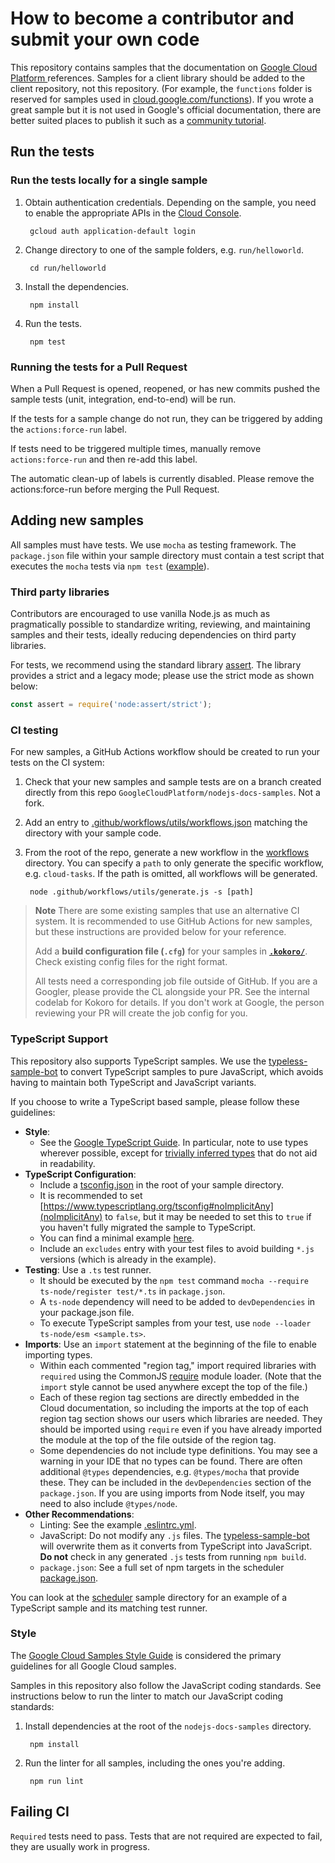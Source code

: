 # How to become a contributor and submit your own code

This repository contains samples that the documentation on [Google Cloud
Platform ][cloud] references. Samples for a client library should be added to
the client repository, not this repository. (For example, the `functions` folder
is reserved for samples used in
[cloud.google.com/functions](https://cloud.google.com/functions)). If you wrote
a great sample but it is not used in Google's official documentation, there are
better suited places to publish it such as a [community
tutorial](https://cloud.google.com/community/).

## Run the tests

### Run the tests locally for a single sample

1. Obtain authentication credentials. Depending on the sample, you need to
enable the appropriate APIs in the [Cloud
Console](https://console.cloud.google.com/apis/library).

        gcloud auth application-default login

1. Change directory to one of the sample folders, e.g. `run/helloworld`.

        cd run/helloworld

1. Install the dependencies.

        npm install

1. Run the tests.

        npm test

### Running the tests for a Pull Request

When a Pull Request is opened, reopened, or has new commits pushed the sample tests (unit, integration, end-to-end) will be run.

If the tests for a sample change do not run, they can be triggered by adding the `actions:force-run` label.

If tests need to be triggered multiple times, manually remove `actions:force-run` and then re-add this label.

The automatic clean-up of labels is currently disabled. Please remove the actions:force-run before merging the Pull Request.

## Adding new samples

All samples must have tests. We use `mocha` as testing framework. The
`package.json` file within your sample directory must contain a test script that
executes the `mocha` tests via `npm test`
([example](https://github.com/GoogleCloudPlatform/nodejs-docs-samples/blob/main/batch/package.json#L13)).

### Third party libraries

Contributors are encouraged to use vanilla Node.js as much as pragmatically
possible to standardize writing, reviewing, and maintaining samples and their
tests, ideally reducing dependencies on third party libraries.

For tests, we recommend using the standard
library [assert](https://nodejs.org/docs/latest-v18.x/api/assert.html). The library provides a strict and a legacy mode; please use the
strict mode as shown below:

```js
const assert = require('node:assert/strict');
```

### CI testing

For new samples, a GitHub Actions workflow should be created to run your tests
on the CI system:

1. Check that your new samples and sample tests are on a branch created directly from this repo `GoogleCloudPlatform/nodejs-docs-samples`. Not a fork.

1. Add an entry to
   [.github/workflows/utils/workflows.json](https://github.com/GoogleCloudPlatform/nodejs-docs-samples/blob/main/.github/workflows/utils/workflows.json)
   matching the directory with your sample code.

1. From the root of the repo, generate a new workflow in the
   [workflows](https://github.com/GoogleCloudPlatform/nodejs-docs-samples/blob/main/.github/workflows)
   directory. You can specify a `path` to only generate the specific workflow,
   e.g. `cloud-tasks`. If the path is omitted, all workflows will be generated.

        node .github/workflows/utils/generate.js -s [path]

> **Note** There are some existing samples that use an alternative CI system. It
> is recommended to use GitHub Actions for new samples, but these instructions
> are provided below for your reference.
>
> Add a **build configuration file (`.cfg`)** for your samples in
> **[`.kokoro/`](https://github.com/GoogleCloudPlatform/nodejs-docs-samples/tree/main/.kokoro)**.
> Check existing config files for the right format.
>
> All tests need a corresponding job file outside of GitHub. If you are a
> Googler, please provide the CL alongside your PR. See the internal codelab for
> Kokoro for details. If you don't work at Google, the person reviewing your PR
> will create the job config for you.

### TypeScript Support

This repository also supports TypeScript samples. We use the
[typeless-sample-bot](https://github.com/googleapis/google-cloud-node/tree/main/packages/typeless-sample-bot)
to convert TypeScript samples to pure JavaScript, which avoids having to
maintain both TypeScript and JavaScript variants.

If you choose to write a TypeScript based sample, please follow these
guidelines:

* **Style**:
  * See the [Google TypeScript
    Guide](https://google.github.io/styleguide/tsguide.html). In particular,
    note to use types wherever possible, except for [trivially inferred
    types](https://google.github.io/styleguide/tsguide.html#type-inference) that
    do not aid in readability.
* **TypeScript Configuration**:
  * Include a
    [tsconfig.json](https://www.typescriptlang.org/docs/handbook/tsconfig-json.html)
    in the root of your sample directory.
  * It is recommended to set
    [https://www.typescriptlang.org/tsconfig#noImplicitAny](noImplicitAny) to
    `false`, but it may be needed to set this to `true` if you haven't fully
    migrated the sample to TypeScript.
  * You can find a minimal example
    [here](https://github.com/GoogleCloudPlatform/nodejs-docs-samples/tree/main/scheduler/tsconfig.json).
  * Include an `excludes` entry with your test files to avoid building `*.js`
    versions (which is already in the example).
* **Testing**: Use a `.ts` test runner.
  * It should be executed by the `npm test` command `mocha --require
    ts-node/register test/*.ts` in `package.json`.
  * A `ts-node` dependency will need to be added to `devDependencies` in your
    package.json file.
  * To execute TypeScript samples from your test, use `node --loader ts-node/esm
    <sample.ts>`.
* **Imports**: Use an `import` statement at the beginning of the file to enable
  importing types.
  * Within each commented "region tag," import required libraries with
    `required` using the CommonJS
    [require](https://nodejs.org/api/modules.html#requireid) module loader.
    (Note that the `import` style cannot be used anywhere except the top of the
    file.)
  * Each of these region tag sections are directly embedded in the Cloud
    documentation, so including the imports at the top of each region tag
    section shows our users which libraries are needed. They should be imported
    using `require` even if you have already imported the module at the top of
    the file outside of the region tag.
  * Some dependencies do not include type definitions. You may see a warning in
    your IDE that no types can be found. There are often additional `@types`
    dependencies, e.g. `@types/mocha` that provide these. They can be included
    in the `devDependencies` section of the `package.json`. If you are using
    imports from Node itself, you may need to also include `@types/node`.
* **Other Recommendations**:
  * Linting: See the example
    [.eslintrc.yml](https://github.com/GoogleCloudPlatform/nodejs-docs-samples/tree/main/scheduler/.eslintrc.yml).
  * JavaScript: Do not modify any `.js` files. The
    [typeless-sample-bot](https://github.com/googleapis/google-cloud-node/tree/main/packages/typeless-sample-bot)
    will overwrite them as it converts from TypeScript into JavaScript. **Do
    not** check in any generated `.js` tests from running `npm build`.
  * `package.json`: See a full set of npm targets in the scheduler
    [package.json](https://github.com/GoogleCloudPlatform/nodejs-docs-samples/tree/main/scheduler/package.json).

You can look at the
[scheduler](https://github.com/GoogleCloudPlatform/nodejs-docs-samples/tree/main/scheduler)
sample directory for an example of a TypeScript sample and its matching test
runner.

### Style

The [Google Cloud Samples Style Guide][style-guide] is considered the primary
guidelines for all Google Cloud samples.

[style-guide]: https://googlecloudplatform.github.io/samples-style-guide/

Samples in this repository also follow the JavaScript coding standards. See
instructions below to run the linter to match our JavaScript coding standards:

1. Install dependencies at the root of the `nodejs-docs-samples` directory.

        npm install

1. Run the linter for all samples, including the ones you're adding.

        npm run lint

[cloud]: https://cloud.google.com/

## Failing CI

`Required` tests need to pass. Tests that are not required are expected to fail,
they are usually work in progress.
